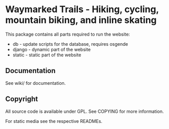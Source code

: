 Waymarked Trails - Hiking, cycling, mountain biking, and inline skating
=======================================================================

This package contains all parts required to run the website:

* db     - update scripts for the database, requires osgende
* django - dynamic part of the website
* static - static part of the website

Documentation
------------

See wiki/ for documentation.

Copyright
---------

All source code is available under GPL. See COPYING for more information.

For static media see the respective READMEs.
